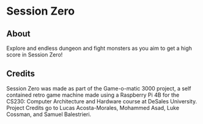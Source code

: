 # Session Zero

## About
Explore and endless dungeon and fight monsters as you aim to get a high score in Session Zero!

## Credits
Session Zero was made as part of the Game-o-matic 3000 project, a self contained retro game machine made using a Raspberry Pi 4B for the CS230: Computer Architecture and Hardware course at DeSales University. Project Credits go to Lucas Acosta-Morales, Mohammed Asad, Luke Cossman, and Samuel Balestrieri.
